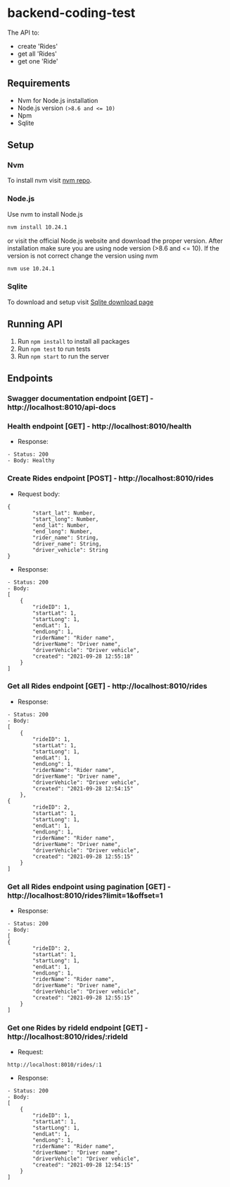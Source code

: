 # backend-coding-test

The API to:
- create 'Rides'
- get all 'Rides'
- get one 'Ride'

## Requirements
- Nvm for Node.js installation
- Node.js version `(>8.6 and <= 10)`
- Npm
- Sqlite

## Setup
### Nvm
To install nvm visit [nvm repo](https://github.com/nvm-sh/nvm/blob/master/README.md).
### Node.js
Use nvm to install Node.js
```bash
nvm install 10.24.1
```
or visit the official Node.js website and download the proper version. After installation make sure you are using node version (>8.6 and <= 10). If the version is not correct change the version using nvm
```bash
nvm use 10.24.1
```

### Sqlite
To download and setup visit [Sqlite download page](https://www.sqlite.org/download.html)

## Running API
1. Run `npm install` to install all packages
2. Run `npm test` to run tests
3. Run `npm start` to run the server

## Endpoints
### Swagger documentation endpoint [GET] - http://localhost:8010/api-docs

### Health endpoint [GET] - http://localhost:8010/health

- Response:
```
- Status: 200
- Body: Healthy
```
### Create Rides endpoint [POST] - http://localhost:8010/rides
- Request body:
```
{
        "start_lat": Number,
        "start_long": Number,
        "end_lat": Number,
        "end_long": Number,
        "rider_name": String,
        "driver_name": String,
        "driver_vehicle": String
}
```
- Response:
```
- Status: 200
- Body:
[
    {
        "rideID": 1,
        "startLat": 1,
        "startLong": 1,
        "endLat": 1,
        "endLong": 1,
        "riderName": "Rider name",
        "driverName": "Driver name",
        "driverVehicle": "Driver vehicle",
        "created": "2021-09-28 12:55:18"
    }
]
```
### Get all Rides endpoint [GET] - http://localhost:8010/rides
- Response:
```
- Status: 200
- Body:
[
    {
        "rideID": 1,
        "startLat": 1,
        "startLong": 1,
        "endLat": 1,
        "endLong": 1,
        "riderName": "Rider name",
        "driverName": "Driver name",
        "driverVehicle": "Driver vehicle",
        "created": "2021-09-28 12:54:15"
    },
{
        "rideID": 2,
        "startLat": 1,
        "startLong": 1,
        "endLat": 1,
        "endLong": 1,
        "riderName": "Rider name",
        "driverName": "Driver name",
        "driverVehicle": "Driver vehicle",
        "created": "2021-09-28 12:55:15"
    }
]
```
### Get all Rides endpoint using pagination [GET] - http://localhost:8010/rides?limit=1&offset=1
- Response:
```
- Status: 200
- Body:
[
{
        "rideID": 2,
        "startLat": 1,
        "startLong": 1,
        "endLat": 1,
        "endLong": 1,
        "riderName": "Rider name",
        "driverName": "Driver name",
        "driverVehicle": "Driver vehicle",
        "created": "2021-09-28 12:55:15"
    }
]
```
### Get one Rides by rideId endpoint [GET] - http://localhost:8010/rides/:rideId
- Request:
```
http://localhost:8010/rides/:1
```
- Response:
```
- Status: 200
- Body:
[
    {
        "rideID": 1,
        "startLat": 1,
        "startLong": 1,
        "endLat": 1,
        "endLong": 1,
        "riderName": "Rider name",
        "driverName": "Driver name",
        "driverVehicle": "Driver vehicle",
        "created": "2021-09-28 12:54:15"
    }
]
```
